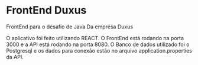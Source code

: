 # FrontEnd Duxus

FrontEnd para o desafio de Java Da empresa Duxus

O aplicativo foi feito utilizando REACT. O FrontEnd está rodando na porta 3000 e a API está rodando na porta 8080. O Banco de dados utilizado foi o Postgresql e os dados para conexão estão no arquivo application.properties da API.

